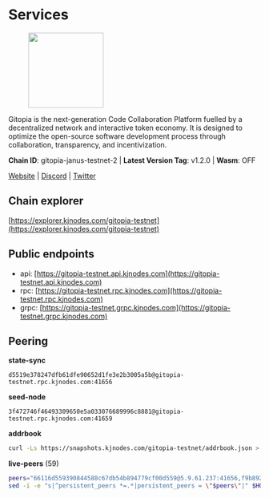 # Services

<figure><img src="https://raw.githubusercontent.com/kj89/testnet_manuals/main/pingpub/logos/gitopia.png" width="150" alt=""><figcaption></figcaption></figure>

Gitopia is the next-generation Code Collaboration Platform fuelled by  a decentralized network and interactive token economy. It is designed  to optimize the open-source software development process through  collaboration, transparency, and incentivization.

**Chain ID**: gitopia-janus-testnet-2 | **Latest Version Tag**: v1.2.0 | **Wasm**: OFF

[Website](https://gitopia.com/) | [Discord](https://discord.gg/hFTXCGNYDZ) | [Twitter](https://twitter.com/gitopiaDAO)




## Chain explorer
[https://explorer.kjnodes.com/gitopia-testnet](https://explorer.kjnodes.com/gitopia-testnet)

## Public endpoints

* api: [https://gitopia-testnet.api.kjnodes.com](https://gitopia-testnet.api.kjnodes.com)
* rpc: [https://gitopia-testnet.rpc.kjnodes.com](https://gitopia-testnet.rpc.kjnodes.com)
* grpc: [https://gitopia-testnet.grpc.kjnodes.com](https://gitopia-testnet.grpc.kjnodes.com)

## Peering

**state-sync**

```text
d5519e378247dfb61dfe90652d1fe3e2b3005a5b@gitopia-testnet.rpc.kjnodes.com:41656
```

**seed-node**

```text
3f472746f46493309650e5a033076689996c8881@gitopia-testnet.rpc.kjnodes.com:41659
```

**addrbook**
```bash
curl -Ls https://snapshots.kjnodes.com/gitopia-testnet/addrbook.json > $HOME/.gitopia/config/addrbook.json
```

**live-peers** (59)
```bash
peers="66116d559390844588c67db54b894779cf00d559@5.9.61.237:41656,f9b892ea2e8ed8aa83f7b98e7e47371c23b01924@213.239.207.175:36656,35c829910f80387ee825da9fb69efbcbf8e2149e@164.68.118.227:26656,37677351ed74a5ced46a99217d19e30d5bcacc1d@5.75.147.138:26656,7182dfadba43a9a3b35f6862e63f75be20c8b1db@95.217.214.125:41656,1983d3cbcbc281232b5946ba9a2487e8f6976817@149.102.148.141:26656,ee812a11525cf7e2de4bd63e66aed8b8de337902@38.242.235.199:41656,ac606e28c081c679dc23d9a94c29842be8f8b1f1@45.85.249.133:656,ffb4f7d43d6449c292d4e60c8a48eb3d31c39691@38.242.139.100:656,615b82e2721e06770a71ac3a0328d0e4f0eea0de@81.0.246.222:656,d5519e378247dfb61dfe90652d1fe3e2b3005a5b@65.109.68.190:41656,d9b86c9459ac8bb4760d37095732ccd2746aca1f@65.21.131.215:26356,f314268ef1886e4ad2801c8443ea0b0c8143a246@95.214.55.25:30656,1989ced6b71ce676a5ab4d0586d85e38fd41fbd2@136.243.88.91:7070,4e4f87cfa1993f4f3f7645c41f469987cafdf960@85.10.202.135:12656,c15c3fee20da5db1e087066c8ff0b77457178f0d@65.108.217.101:26656,926b47f8d786e544ec3a9200c61b5b04729a9d57@199.175.98.127:41656,9863c8928e26bd2528d5cac71c34548e57611570@81.0.218.37:41656,6fa19dbe0236fc9328513ced95d9dd6f8330dbf3@34.160.118.165:26656,200b0594c8bfd86c1fc2a5b5c72e266139f3b193@62.171.140.239:26656,d9d59b442e46f142394fcdf2f246ca8c7b2b7ce9@149.102.146.36:26656,98bdfc67810bf7ac8f5c45b2c677b4bf199eb42e@185.193.67.65:41656,c084771b4bb2e972053cdda4a2431b89f0545f28@85.239.235.145:26656,9bb344d83fc1fafc4bce6b8e4a95b82f37ac4f31@82.208.20.136:26656,53b421af01f3260e949d6a9c2dc09e3b1dbf9fb6@109.205.181.30:41656,37c3d29df83da59e5a258d413e2f89365ab05711@85.239.243.12:656,59a99a10a28baeda8535598acef9abb706ec5dbc@45.85.249.132:656,4ed110a5b1ebad62d1e92e8cdabfc9160e2ca4db@65.109.92.148:46656,5c2a752c9b1952dbed075c56c600c3a79b58c395@195.3.220.140:27036,f1c042fca05e4bfb9a6da1cccaa5108a26ea1e0f@65.108.104.167:28656,374da78901e59810277fc35482bce6e30953f488@80.79.6.155:41656,4cd60a4dd4211d38d948a86a614f1fd8d3d274eb@75.119.153.139:656,c820e754c56b5455d64ab7685730c44a936d0833@154.38.165.129:26656,e704537ce1348bfc7b781d6546ae272ff3eea8d5@34.117.96.202:26656,95fbdc6d62be17db6688222b15b57d3e795ed07a@167.86.84.102:656,66f94651fb02f277c90c605a38df549d3c0a9269@75.119.151.217:26656,f6302399ae8a38a6c923216f30135393915713f6@185.245.183.162:26656,2f0484f05aa2d58d91aa21ea7cb9ce81c2e207ea@85.239.240.187:26656,e79532749fb5dd95366f4568a7b2430d0e316fb5@84.46.255.163:26656,93c4c73375b5f52020e7e7bd3f901ee28f07e6b7@109.123.243.66:41656,c84906b19dc7dc7bda94ab2167d4b0af64a28b49@45.151.122.191:656,38f4e436b28b05850fa9b67cadf0700123cec094@45.10.154.166:26656,399d4e19186577b04c23296c4f7ecc53e61080cb@34.142.156.29:26656,ad7f18fc2b6f28e9c10e888a623f45639f670a4b@159.223.199.25:41656,8f4c2887e46edc200a95afeaa87cb63bdddd26e2@185.239.208.131:656,c19da021d6bbdeccdd03453a021d7171e6e299d5@173.249.14.30:656,88aaf896e6563892ba70e9b0af234f641c58f817@116.202.19.197:26656,6e987a87e4f62723e44d0a2f5ecd0c117fb1421a@128.72.11.233:23656,5fb72a0bea398ce56fa20cd732623f98d774be7d@149.102.128.208:41656,36363129015d1205f3c68f5a885af9528a12f642@66.175.234.44:41656,ae72d846e0a0a4ebea58d1b777839fa4b64d11f6@109.123.255.248:41656,c03e9f152bb1becc54d4424d02249135d39be09f@81.0.218.106:41656,023c6a86fbd8b8368503c92bd612a8c0379a26e5@194.146.13.251:656,b6651c7b043ef4bdccd7906b0f06de2bbdfe8a60@193.46.243.75:26656,6eaed2ae1e4fdab63a492c55e7f465e0043b5b92@173.249.48.234:26656,6ea375302fdd319ef64e013f469e286faf739da8@213.239.207.165:20086,73de34b1d08fdd58b5a5c0ec6d2560310c1ebe90@38.242.151.86:26656,820024c34989e7605d9367847e1fc2d01ad763bd@65.109.92.235:30656,2236a75a7557d8633d06ac6f036c1b47c1fd1598@149.102.158.166:41656"
sed -i -e "s|^persistent_peers *=.*|persistent_peers = \"$peers\"|" $HOME/.gitopia/config/config.toml
```

